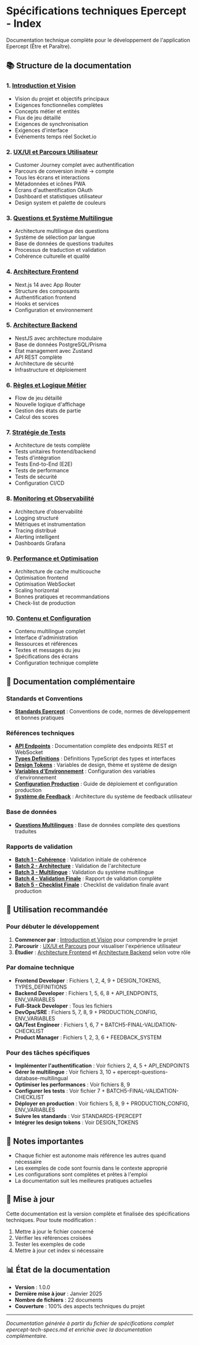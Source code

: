 # Spécifications techniques Epercept - Index

Documentation technique complète pour le développement de l'application Epercept (Être et Paraître).

## 📚 Structure de la documentation

### 1. [Introduction et Vision](01-introduction-vision.md)
- Vision du projet et objectifs principaux
- Exigences fonctionnelles complètes
- Concepts métier et entités
- Flux de jeu détaillé
- Exigences de synchronisation
- Exigences d'interface
- Événements temps réel Socket.io

### 2. [UX/UI et Parcours Utilisateur](02-ux-ui-parcours.md)
- Customer Journey complet avec authentification
- Parcours de conversion invité → compte
- Tous les écrans et interactions
- Métadonnées et icônes PWA
- Écrans d'authentification OAuth
- Dashboard et statistiques utilisateur
- Design system et palette de couleurs

### 3. [Questions et Système Multilingue](03-questions-multilangue.md)
- Architecture multilingue des questions
- Système de sélection par langue
- Base de données de questions traduites
- Processus de traduction et validation
- Cohérence culturelle et qualité

### 4. [Architecture Frontend](04-architecture-frontend.md)
- Next.js 14 avec App Router
- Structure des composants
- Authentification frontend
- Hooks et services
- Configuration et environnement

### 5. [Architecture Backend](05-architecture-backend.md)
- NestJS avec architecture modulaire
- Base de données PostgreSQL/Prisma
- État management avec Zustand
- API REST complète
- Architecture de sécurité
- Infrastructure et déploiement

### 6. [Règles et Logique Métier](06-regles-logique-metier.md)
- Flow de jeu détaillé
- Nouvelle logique d'affichage
- Gestion des états de partie
- Calcul des scores

### 7. [Stratégie de Tests](07-strategie-tests.md)
- Architecture de tests complète
- Tests unitaires frontend/backend
- Tests d'intégration
- Tests End-to-End (E2E)
- Tests de performance
- Tests de sécurité
- Configuration CI/CD

### 8. [Monitoring et Observabilité](08-monitoring-observabilite.md)
- Architecture d'observabilité
- Logging structuré
- Métriques et instrumentation
- Tracing distribué
- Alerting intelligent
- Dashboards Grafana

### 9. [Performance et Optimisation](09-performance-optimisation.md)
- Architecture de cache multicouche
- Optimisation frontend
- Optimisation WebSocket
- Scaling horizontal
- Bonnes pratiques et recommandations
- Check-list de production

### 10. [Contenu et Configuration](10-contenu-configuration.md)
- Contenu multilingue complet
- Interface d'administration
- Ressources et références
- Textes et messages du jeu
- Spécifications des écrans
- Configuration technique complète

## 📖 Documentation complémentaire

### Standards et Conventions
- **[Standards Epercept](STANDARDS-EPERCEPT.md)** : Conventions de code, normes de développement et bonnes pratiques

### Références techniques
- **[API Endpoints](API_ENDPOINTS.md)** : Documentation complète des endpoints REST et WebSocket
- **[Types Definitions](TYPES_DEFINITIONS.md)** : Définitions TypeScript des types et interfaces
- **[Design Tokens](DESIGN_TOKENS.md)** : Variables de design, thème et système de design
- **[Variables d'Environnement](ENV_VARIABLES.md)** : Configuration des variables d'environnement
- **[Configuration Production](PRODUCTION_CONFIG.md)** : Guide de déploiement et configuration production
- **[Système de Feedback](FEEDBACK_SYSTEM.md)** : Architecture du système de feedback utilisateur

### Base de données
- **[Questions Multilingues](epercept-questions-database-multilingual.md)** : Base de données complète des questions traduites

### Rapports de validation
- **[Batch 1 - Cohérence](batch1-rapport-coherence.md)** : Validation initiale de cohérence
- **[Batch 2 - Architecture](batch2-rapport-coherence-architecture.md)** : Validation de l'architecture
- **[Batch 3 - Multilingue](batch3-rapport-coherence-multilingue.md)** : Validation du système multilingue
- **[Batch 4 - Validation Finale](batch4-rapport-final-coherence-complete.md)** : Rapport de validation complète
- **[Batch 5 - Checklist Finale](BATCH5-FINAL-VALIDATION-CHECKLIST.md)** : Checklist de validation finale avant production

## 🚀 Utilisation recommandée

### Pour débuter le développement

1. **Commencer par** : [Introduction et Vision](01-introduction-vision.md) pour comprendre le projet
2. **Parcourir** : [UX/UI et Parcours](02-ux-ui-parcours.md) pour visualiser l'expérience utilisateur
3. **Étudier** : [Architecture Frontend](04-architecture-frontend.md) et [Architecture Backend](05-architecture-backend.md) selon votre rôle

### Par domaine technique

- **Frontend Developer** : Fichiers 1, 2, 4, 9 + DESIGN_TOKENS, TYPES_DEFINITIONS
- **Backend Developer** : Fichiers 1, 5, 6, 8 + API_ENDPOINTS, ENV_VARIABLES
- **Full-Stack Developer** : Tous les fichiers
- **DevOps/SRE** : Fichiers 5, 7, 8, 9 + PRODUCTION_CONFIG, ENV_VARIABLES
- **QA/Test Engineer** : Fichiers 1, 6, 7 + BATCH5-FINAL-VALIDATION-CHECKLIST
- **Product Manager** : Fichiers 1, 2, 3, 6 + FEEDBACK_SYSTEM

### Pour des tâches spécifiques

- **Implémenter l'authentification** : Voir fichiers 2, 4, 5 + API_ENDPOINTS
- **Gérer le multilingue** : Voir fichiers 3, 10 + epercept-questions-database-multilingual
- **Optimiser les performances** : Voir fichiers 8, 9
- **Configurer les tests** : Voir fichier 7 + BATCH5-FINAL-VALIDATION-CHECKLIST
- **Déployer en production** : Voir fichiers 5, 8, 9 + PRODUCTION_CONFIG, ENV_VARIABLES
- **Suivre les standards** : Voir STANDARDS-EPERCEPT
- **Intégrer les design tokens** : Voir DESIGN_TOKENS

## 📝 Notes importantes

- Chaque fichier est autonome mais référence les autres quand nécessaire
- Les exemples de code sont fournis dans le contexte approprié
- Les configurations sont complètes et prêtes à l'emploi
- La documentation suit les meilleures pratiques actuelles

## 🔄 Mise à jour

Cette documentation est la version complète et finalisée des spécifications techniques. Pour toute modification :
1. Mettre à jour le fichier concerné
2. Vérifier les références croisées
3. Tester les exemples de code
4. Mettre à jour cet index si nécessaire

## 📊 État de la documentation

- **Version** : 1.0.0
- **Dernière mise à jour** : Janvier 2025
- **Nombre de fichiers** : 22 documents
- **Couverture** : 100% des aspects techniques du projet

---

*Documentation générée à partir du fichier de spécifications complet epercept-tech-specs.md et enrichie avec la documentation complémentaire.*